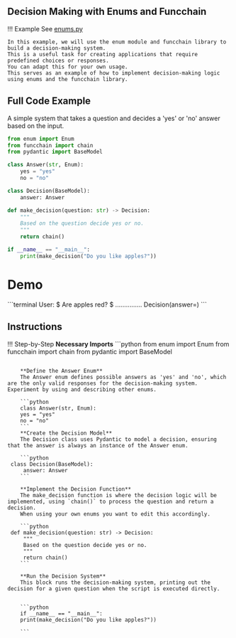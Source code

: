 ## Decision Making with Enums and Funcchain

!!! Example
    See [enums.py](https://github.com/shroominic/funcchain/blob/main/examples/enums.py)

    In this example, we will use the enum module and funcchain library to build a decision-making system.
    This is a useful task for creating applications that require predefined choices or responses.
    You can adapt this for your own usage.
    This serves as an example of how to implement decision-making logic using enums and the funcchain library.

## Full Code Example
A simple system that takes a question and decides a 'yes' or 'no' answer based on the input.

```python
from enum import Enum
from funcchain import chain
from pydantic import BaseModel

class Answer(str, Enum):
    yes = "yes"
    no = "no"

class Decision(BaseModel):
    answer: Answer

def make_decision(question: str) -> Decision:
    """
    Based on the question decide yes or no.
    """
    return chain()

if __name__ == "__main__":
    print(make_decision("Do you like apples?"))
```

# Demo
<div class="termy">
    ```terminal
    User:
    $ Are apples red?
    $ ...............
    Decision(answer=<Answer.yes: 'yes'>)
    ```
</div>

## Instructions

!!! Step-by-Step
    **Necessary Imports**
    ```python
    from enum import Enum
 from funcchain import chain
 from pydantic import BaseModel
```

    **Define the Answer Enum**
    The Answer enum defines possible answers as 'yes' and 'no', which are the only valid responses for the decision-making system. Experiment by using and describing other enums.

    ```python
    class Answer(str, Enum):
    yes = "yes"
    no = "no"
    ```
    **Create the Decision Model**
    The Decision class uses Pydantic to model a decision, ensuring that the answer is always an instance of the Answer enum.

    ```python
 class Decision(BaseModel):
     answer: Answer
    ```

    **Implement the Decision Function**
    The make_decision function is where the decision logic will be implemented, using `chain()` to process the question and return a decision.
    When using your own enums you want to edit this accordingly.

    ```python
 def make_decision(question: str) -> Decision:
     """
     Based on the question decide yes or no.
     """
     return chain()
    ```

    **Run the Decision System**
    This block runs the decision-making system, printing out the decision for a given question when the script is executed directly.


    ```python
    if __name__ == "__main__":
    print(make_decision("Do you like apples?"))

    ```
